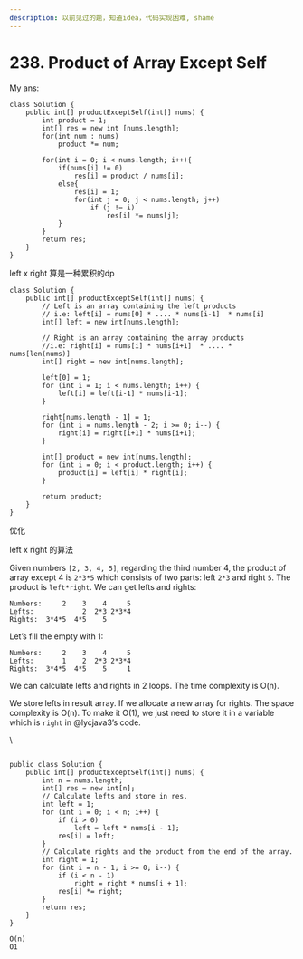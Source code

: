 ```yaml
---
description: 以前见过的题，知道idea，代码实现困难, shame
---
```


# 238. Product of Array Except Self

My ans:

```
class Solution {
    public int[] productExceptSelf(int[] nums) {
        int product = 1;
        int[] res = new int [nums.length];
        for(int num : nums)
            product *= num;
        
        for(int i = 0; i < nums.length; i++){
            if(nums[i] != 0)
                res[i] = product / nums[i];
            else{
                res[i] = 1;
                for(int j = 0; j < nums.length; j++)
                    if (j != i)
                        res[i] *= nums[j];
            }
        }
        return res;
    }
}
```



left x right 算是一种累积的dp

```
class Solution {
    public int[] productExceptSelf(int[] nums) {
        // Left is an array containing the left products
        // i.e: left[i] = nums[0] * .... * nums[i-1]  * nums[i]
        int[] left = new int[nums.length];
        
        // Right is an array containing the array products
        //i.e: right[i] = nums[i] * nums[i+1]  * .... * nums[len(nums)]
        int[] right = new int[nums.length];
        
        left[0] = 1;
        for (int i = 1; i < nums.length; i++) {
            left[i] = left[i-1] * nums[i-1];
        }
        
        right[nums.length - 1] = 1;
        for (int i = nums.length - 2; i >= 0; i--) {
            right[i] = right[i+1] * nums[i+1];
        }
        
        int[] product = new int[nums.length];
        for (int i = 0; i < product.length; i++) {
            product[i] = left[i] * right[i];
        }
        
        return product;
    }
}
```



优化

left x right 的算法

Given numbers `[2, 3, 4, 5]`, regarding the third number 4, the product of array except 4 is `2*3*5` which consists of two parts: left `2*3` and right `5`. The product is `left*right`. We can get lefts and rights:

```
Numbers:     2    3    4     5
Lefts:            2  2*3 2*3*4
Rights:  3*4*5  4*5    5      
```

Let’s fill the empty with 1:

```
Numbers:     2    3    4     5
Lefts:       1    2  2*3 2*3*4
Rights:  3*4*5  4*5    5     1
```

We can calculate lefts and rights in 2 loops. The time complexity is O(n).

We store lefts in result array. If we allocate a new array for rights. The space complexity is O(n). To make it O(1), we just need to store it in a variable which is `right` in @lycjava3’s code.

\


```

public class Solution {
    public int[] productExceptSelf(int[] nums) {
        int n = nums.length;
        int[] res = new int[n];
        // Calculate lefts and store in res.
        int left = 1;
        for (int i = 0; i < n; i++) {
            if (i > 0)
                left = left * nums[i - 1];
            res[i] = left;
        }
        // Calculate rights and the product from the end of the array.
        int right = 1;
        for (int i = n - 1; i >= 0; i--) {
            if (i < n - 1)
                right = right * nums[i + 1];
            res[i] *= right;
        }
        return res;
    }
}

O(n)
O1
```
